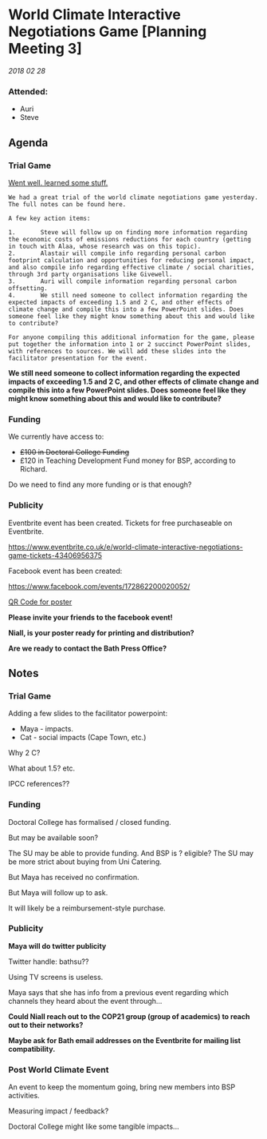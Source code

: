 # World Climate Interactive Negotiations Game [Planning Meeting 3]

_2018 02 28_

### Attended: 

* Auri
* Steve

## Agenda

### Trial Game

[Went well. learned some stuff.](./trialgame.md)

```
We had a great trial of the world climate negotiations game yesterday. The full notes can be found here.
 
A few key action items:
 
1.       Steve will follow up on finding more information regarding the economic costs of emissions reductions for each country (getting in touch with Alaa, whose research was on this topic).
2.       Alastair will compile info regarding personal carbon footprint calculation and opportunities for reducing personal impact, and also compile info regarding effective climate / social charities, through 3rd party organisations like Givewell.
3.       Auri will compile information regarding personal carbon offsetting.
4.       We still need someone to collect information regarding the expected impacts of exceeding 1.5 and 2 C, and other effects of climate change and compile this into a few PowerPoint slides. Does someone feel like they might know something about this and would like to contribute?
 
For anyone compiling this additional information for the game, please put together the information into 1 or 2 succinct PowerPoint slides, with references to sources. We will add these slides into the facilitator presentation for the event.
```

**We still need someone to collect information regarding the expected impacts of exceeding 1.5 and 2 C, and other effects of climate change and compile this into a few PowerPoint slides. Does someone feel like they might know something about this and would like to contribute?**

### Funding

We currently have access to:

* ~~£100 in Doctoral College Funding~~
* £120 in Teaching Development Fund money for BSP, according to Richard.

Do we need to find any more funding or is that enough?

### Publicity

Eventbrite event has been created. Tickets for free purchaseable on Eventbrite.

https://www.eventbrite.co.uk/e/world-climate-interactive-negotiations-game-tickets-43406956375

Facebook event has been created:

https://www.facebook.com/events/172862200020052/

[QR Code for poster](./World_Climate_Interactive_Negotiations_Game.png)



**Please invite your friends to the facebook event!**

**Niall, is your poster ready for printing and distribution?**

**Are we ready to contact the Bath Press Office?**

## Notes

### Trial Game

Adding a few slides to the facilitator powerpoint:

* Maya - impacts.
* Cat - social impacts (Cape Town, etc.)

Why 2 C? 

What about 1.5?  etc.

IPCC references??

### Funding

Doctoral College has formalised / closed funding.

But may be available soon?

The SU may be able to provide funding. And BSP is ? eligible?
The SU may be more strict about buying from Uni Catering.

But Maya has received no confirmation. 

But Maya will follow up to ask.

It will likely be a reimbursement-style purchase.

### Publicity

**Maya will do twitter publicity**

Twitter handle: bathsu??

Using TV screens is useless.

Maya says that she has info from a previous event regarding which channels they heard about the event through...

**Could Niall reach out to the COP21 group (group of academics) to reach out to their networks?**

**Maybe ask for Bath email addresses on the Eventbrite for mailing list compatibility.**

### Post World Climate Event

An event to keep the momentum going, bring new members into BSP activities.

Measuring impact / feedback?

Doctoral College might like some tangible impacts...
